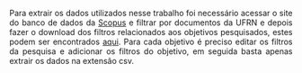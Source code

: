 <p align=justify>
  Para extrair os dados utilizados nesse trabalho foi necessário acessar o site do banco de dados da <a href="https://www.scopus.com/">Scopus</a> e filtrar por documentos da UFRN e depois fazer o download dos filtros relacionados aos objetivos pesquisados, estes podem ser encontrados <a href="https://github.com/ViniciusBulhoes/AED2/tree/main/U2T1/Requisito_01/assets">aqui</a>. Para cada objetivo é preciso editar os filtros da pesquisa e adicionar os filtros do objetivo, em seguida basta apenas extrair os dados na extensão csv.
</p>
